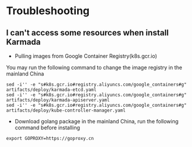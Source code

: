 # Troubleshooting

## I can't access some resources when install Karmada

- Pulling images from Google Container Registry(k8s.gcr.io)

You may run the following command to change the image registry in the mainland China
```shell
sed -i'' -e "s#k8s.gcr.io#registry.aliyuncs.com/google_containers#g" artifacts/deploy/karmada-etcd.yaml
sed -i'' -e "s#k8s.gcr.io#registry.aliyuncs.com/google_containers#g" artifacts/deploy/karmada-apiserver.yaml
sed -i'' -e "s#k8s.gcr.io#registry.aliyuncs.com/google_containers#g" artifacts/deploy/kube-controller-manager.yaml
```  
- Download golang package in the mainland China, run the following command before installing
```shell
export GOPROXY=https://goproxy.cn
